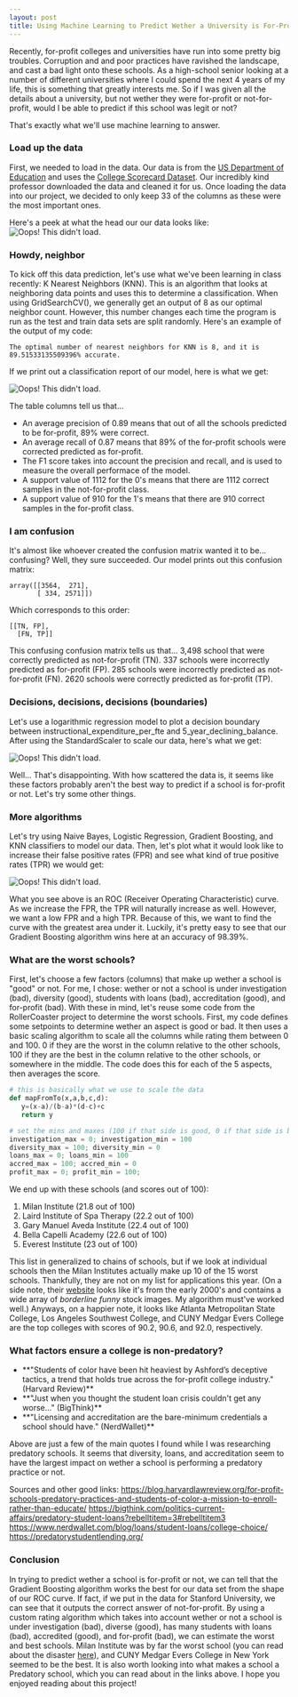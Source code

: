 ```yaml
---
layout: post
title: Using Machine Learning to Predict Wether a University is For-Profit or Not
---
```


Recently, for-profit colleges and universities have run into some pretty big troubles. Corruption and and poor practices have ravished the landscape, and cast a bad light onto these schools. As a high-school senior looking at a number of different universities where I could spend the next 4 years of my life, this is something that greatly interests me. So if I was given all the details about a university, but not wether they were for-profit or not-for-profit, would I be able to predict if this school was legit or not?

That's exactly what we'll use machine learning to answer.

### Load up the data
First, we needed to load in the data. Our data is from the [US Department of Education](https://www.ed.gov/) and uses the [College Scorecard Dataset](https://collegescorecard.ed.gov/data/). Our incredibly kind professor downloaded the data and cleaned it for us. Once loading the data into our project, we decided to only keep 33 of the columns as these were the most important ones.

Here's a peek at what the head our our data looks like:
![Oops! This didn't load.](/images/col-head.png)

### Howdy, neighbor
To kick off this data prediction, let's use what we've been learning in class recently: K Nearest Neighbors (KNN). This is an algorithm that looks at neighboring data points and uses this to determine a classification. When using GridSearchCV(), we generally get an output of 8 as our optimal neighbor count. However, this number changes each time the program is run as the test and train data sets are split randomly. Here's an example of the output of my code:

`The optimal number of nearest neighbors for KNN is 8, and it is 89.51533135509396% accurate.`

If we print out a classification report of our model, here is what we get:

![Oops! This didn't load.](/images/col-stats.png)

The table columns tell us that...
<ul>
<li>An average precision of 0.89 means that out of all the schools predicted to be for-profit, 89% were correct.</li>
<li>An average recall of 0.87 means that 89% of the for-profit schools were corrected predicted as for-profit.</li>
<li>The F1 score takes into account the precision and recall, and is used to measure the overall performace of the model.</li>
<li>A support value of 1112 for the 0's means that there are 1112 correct samples in the not-for-profit class.</li>
<li>A support value of 910 for the 1's means that there are 910 correct samples in the for-profit class.</li>
</ul>

### I am confusion

It's almost like whoever created the confusion matrix wanted it to be... confusing? Well, they sure succeeded. Our model prints out this confusion matrix:

```
array([[3564,  271],
       [ 334, 2571]])
```

Which corresponds to this order:
```
[[TN, FP],
  [FN, TP]]
```
This confusing confusion matrix tells us that...
3,498 school that were correctly predicted as not-for-profit (TN).
337 schools were incorrectly predicted as for-profit (FP).
285 schools were incorrectly predicted as not-for-profit (FN).
2620 schools were correctly predicted as for-profit (TP).

### Decisions, decisions, decisions (boundaries)

Let's use a logarithmic regression model to plot a decision boundary between instructional_expenditure_per_fte and 5_year_declining_balance. After using the StandardScaler to scale our data, here's what we get:

![Oops! This didn't load.](/images/col-boundary.png)

Well... That's disappointing. With how scattered the data is, it seems like these factors probably aren't the best way to predict if a school is for-profit or not. Let's try some other things.

### More algorithms

Let's try using Naive Bayes, Logistic Regression, Gradient Boosting, and KNN classifiers to model our data. Then, let's plot what it would look like to increase their false positive rates (FPR) and see what kind of true positive rates (TPR) we would get:

![Oops! This didn't load.](/images/col-roc.png)

What you see above is an ROC (Receiver Operating Characteristic) curve. As we increase the FPR, the TPR will naturally increase as well. However, we want a low FPR and a high TPR. Because of this, we want to find the curve with the greatest area under it. Luckily, it's pretty easy to see that our Gradient Boosting algorithm wins here at an accuracy of 98.39%.

### What are the worst schools?

First, let's choose a few factors (columns) that make up wether a school is "good" or not. For me, I chose: wether or not a school is under investigation (bad), diversity (good), students with loans (bad), accreditation (good), and for-profit (bad). With these in mind, let's reuse some code from the RollerCoaster project to determine the worst schools. First, my code defines some setpoints to determine wether an aspect is good or bad. It then uses a basic scaling algorithm to scale all the columns while rating them between 0 and 100. 0 if they are the worst in the column relative to the other schools, 100 if they are the best in the column relative to the other schools, or somewhere in the middle. The code does this for each of the 5 aspects, then averages the score.

```python
# this is basically what we use to scale the data
def mapFromTo(x,a,b,c,d):
   y=(x-a)/(b-a)*(d-c)+c
   return y

# set the mins and maxes (100 if that side is good, 0 if that side is bad. E.g. max diversity is good, min diversity is bad)
investigation_max = 0; investigation_min = 100
diversity_max = 100; diversity_min = 0
loans_max = 0; loans_min = 100
accred_max = 100; accred_min = 0
profit_max = 0; profit_min = 100;
```

We end up with these schools (and scores out of 100):

<ol>
  <li>Milan Institute (21.8 out of 100)</li>
  <li>Laird Institute of Spa Therapy (22.2 out of 100)</li>
  <li>Gary Manuel Aveda Institute (22.4 out of 100)</li>
  <li>Bella Capelli Academy (22.6 out of 100)</li>
  <li>Everest Institute (23 out of 100)</li>
</ol>

This list in generalized to chains of schools, but if we look at individual schools then the Milan Institutes actually make up 10 of the 15 worst schools. Thankfully, they are not on my list for applications this year. (On a side note, their [website](https://milaninstitute.edu/) looks like it's from the early 2000's and contains a wide array of *borderline funny* stock images. My algorithm must've worked well.) Anyways, on a happier note, it looks like Atlanta Metropolitan State College, Los Angeles Southwest College, and CUNY Medgar Evers College are the top colleges with scores of 90.2, 90.6, and 92.0, respectively.

### What factors ensure a college is non-predatory?

<ul>
<li> **"Students of color have been hit heaviest by Ashford’s deceptive tactics, a trend that holds true across the for-profit college industry." (Harvard Review)** </li>
<li> **"Just when you thought the student loan crisis couldn't get any worse..." (BigThink)** </li>
<li> **"Licensing and accreditation are the bare-minimum credentials a school should have." (NerdWallet)** </li>
</ul>

Above are just a few of the main quotes I found while I was researching predatory schools. It seems that diversity, loans, and accreditation seem to have the largest impact on wether a school is performing a predatory practice or not.

Sources and other good links:
<https://blog.harvardlawreview.org/for-profit-schools-predatory-practices-and-students-of-color-a-mission-to-enroll-rather-than-educate/>
<https://bigthink.com/politics-current-affairs/predatory-student-loans?rebelltitem=3#rebelltitem3>
<https://www.nerdwallet.com/blog/loans/student-loans/college-choice/>
<https://predatorystudentlending.org/>

### Conclusion

In trying to predict wether a school is for-profit or not, we can tell that the Gradient Boosting algorithm works the best for our data set from the shape of our ROC curve. If fact, if we put in the data for Stanford University, we can see that it outputs the correct answer of not-for-profit.
By using a custom rating algorithm which takes into account wether or not a school is under investigation (bad), diverse (good), has many students with loans (bad), accredited (good), and for-profit (bad), we can estimate the worst and best schools. Milan Institute was by far the worst school (you can read about the disaster [here](https://www.visaliatimesdelta.com/story/news/2019/07/23/milan-institute-struggles-make-payroll-while-employees-scramble/1751222001/)), and CUNY Medgar Evers College in New York seemed to be the best. It is also worth looking into what makes a school a Predatory school, which you can read about in the links above.
I hope you enjoyed reading about this project!
